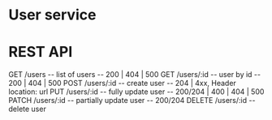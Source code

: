 # User service

# REST API

GET /users -- list of users -- 200 | 404 | 500
GET /users/:id -- user by id -- 200 | 404 | 500
POST /users/:id -- create user -- 204 | 4xx, Header location: url
PUT /users/:id -- fully update user -- 200/204 | 400 | 404 | 500 
PATCH /users/:id -- partially update user -- 200/204
DELETE /users/:id -- delete user 